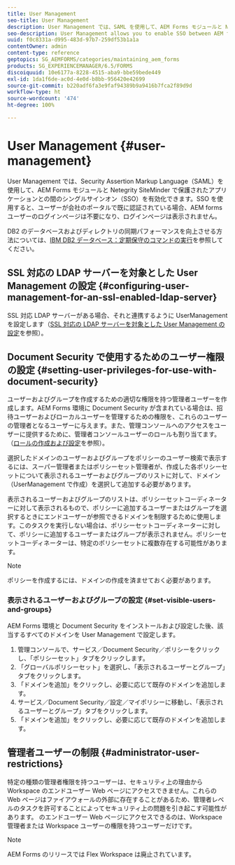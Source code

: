 ```yaml
---
title: User Management
seo-title: User Management
description: User Management では、SAML を使用して、AEM Forms モジュールと Netegrity SiteMinder で保護されたアプリケーションとの間の SSO を有効化できます。このドキュメントでは、User Management の詳細について説明します。
seo-description: User Management allows you to enable SSO between AEM forms modules and Netegrity SiteMinder-protected applications by using SAML. This document provides more information about User Management.
uuid: f0c8331a-d995-483d-97b7-259df53b1a1a
contentOwner: admin
content-type: reference
geptopics: SG_AEMFORMS/categories/maintaining_aem_forms
products: SG_EXPERIENCEMANAGER/6.5/FORMS
discoiquuid: 10e6177a-8228-4515-aba9-bbe59bede449
exl-id: 1da1f6de-ac0d-4e0d-b8bb-956420e42699
source-git-commit: b220adf6fa3e9faf94389b9a9416b7fca2f89d9d
workflow-type: ht
source-wordcount: '474'
ht-degree: 100%

---
```


# User Management {#user-management}

User Management では、Security Assertion Markup Language（SAML）を使用して、AEM Forms モジュールと Netegrity SiteMinder で保護されたアプリケーションとの間のシングルサインオン（SSO）を有効化できます。SSO を使用すると、ユーザーが会社のポータルで既に認証されている場合、AEM forms ユーザーのログインページは不要になり、ログインページは表示されません。

DB2 のデータベースおよびディレクトリの同期パフォーマンスを向上させる方法については、[IBM DB2 データベース：定期保守のコマンドの実行](/help/forms/using/admin-help/ibm-db2-database-running-commands.md#ibm-db2-database-running-commands-for-regular-maintenance)を参照してください。

## SSL 対応の LDAP サーバーを対象とした User Management の設定 {#configuring-user-management-for-an-ssl-enabled-ldap-server}

SSL 対応 LDAP サーバーがある場合、それと連携するように UserManagement を設定します（[SSL 対応の LDAP サーバーを対象とした User Management の設定](/help/forms/using/admin-help/configure-user-management-ssl-enabled.md#configure-user-management-for-an-ssl-enabled-ldap-server)を参照）。

## Document Security で使用するためのユーザー権限の設定 {#setting-user-privileges-for-use-with-document-security}

ユーザーおよびグループを作成するための適切な権限を持つ管理者ユーザーを作成します。AEM Forms 環境に Document Security が含まれている場合は、招待ユーザーおよびローカルユーザーを管理するための権限を、これらのユーザーの管理者となるユーザーに与えます。また、管理コンソールへのアクセスをユーザーに提供するために、管理者コンソールユーザーのロールも割り当てます。（[ロールの作成および設定](/help/forms/using/admin-help/creating-configuring-roles.md#creating-and-configuring-roles)を参照）。

選択したドメインのユーザーおよびグループをポリシーのユーザー検索で表示するには、スーパー管理者またはポリシーセット管理者が、作成した各ポリシーセットについて表示されるユーザーおよびグループのリストに対して、ドメイン（UserManagement で作成）を選択して追加する必要があります。

表示されるユーザーおよびグループのリストは、ポリシーセットコーディネーターに対して表示されるもので、ポリシーに追加するユーザーまたはグループを選択するときにエンドユーザーが参照できるドメインを制限するために使用します。このタスクを実行しない場合は、ポリシーセットコーディネーターに対して、ポリシーに追加するユーザーまたはグループが表示されません。ポリシーセットコーディネーターは、特定のポリシーセットに複数存在する可能性があります。

>[!NOTE]
>
>ポリシーを作成するには、ドメインの作成を済ませておく必要があります。

### 表示されるユーザーおよびグループの設定 {#set-visible-users-and-groups}

AEM Forms 環境と Document Security をインストールおよび設定した後、該当するすべてのドメインを User Management で設定します。

1. 管理コンソールで、サービス／Document Security／ポリシーをクリックし、「ポリシーセット」タブをクリックします。
1. 「グローバルポリシーセット」を選択し、「表示されるユーザーとグループ」タブをクリックします。
1. 「ドメインを追加」をクリックし、必要に応じて既存のドメインを追加します。
1. サービス／Document Security／設定／マイポリシーに移動し、「表示されるユーザーとグループ」タブをクリックします。
1. 「ドメインを追加」をクリックし、必要に応じて既存のドメインを追加します。

## 管理者ユーザーの制限 {#administrator-user-restrictions}

特定の種類の管理者権限を持つユーザーは、セキュリティ上の理由から Workspace のエンドユーザー Web ページにアクセスできません。これらの Web ページはファイアウォールの外部に存在することがあるため、管理者レベルのタスクを許可することによってセキュリティ上の問題を引き起こす可能性があります。 のエンドユーザー Web ページにアクセスできるのは、Workspace 管理者または Workspace ユーザーの権限を持つユーザーだけです。

>[!NOTE]
>
>AEM Forms のリリースでは Flex Workspace は廃止されています。
